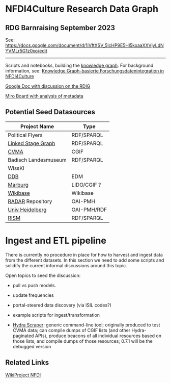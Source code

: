 # NFDI4Culture Research Data Graph

## RDG Barnraising September 2023

See: https://docs.google.com/document/d/1iVftXSV_5lcHP9E5Hl5kxaaXXVjyLdNYVMLr5G1z0xo/edit

---

Scripts and notebooks, building the [knowledge graph](https://docs.nfdi4culture.de/ta7-report-2022/services-and-resources/knowledge-graph). For background information, see: [Knowledge Graph-basierte Forschungsdatenintegration in NFDI4Culture](https://zenodo.org/record/7748740)

[Google Doc with discussion on the RDIG](https://docs.google.com/document/d/1YhT8DZqs4boTLPHFuQL4WXLe7M47f6m61ci0CclCafo/edit)

[Miro Board with analysis of metadata](https://miro.com/app/board/uXjVMToHGSI=/)

## Potential Seed Datasources

| Project Name                    | Type        |
| ------------------------------- | ----------- |
| Political Flyers                | RDF/SPARQL  |
| [Linked Stage Graph](/slod/)    | RDF/SPARQL  |
| [CVMA](/CGIF/)                  | CGIF        |
| Badisch Landesmuseum            | RDF/SPARQL  |
| WissKI                          |             |
| [DDB](/DDB/)                    | EDM         |
| [Marburg](/marburg/)            | LIDO/CGIF ? |
| [Wikibase](/wikibase/)          | Wikibase    |
| [RADAR](/RADAR/) Repository     | OAI-PMH     |
| [Univ Heidelberg](/heidelberg/) | OAI-PMH/RDF |
| [RISM](/rism/)                  | RDF/SPARQL  |

# Ingest and ETL pipeline

There is currently no procedure in place for how to harvest and ingest data from the different datasets.
In this section we need to add some scripts and solidify the current informal discussions around this topic.

Open topics to seed the discussion:

- pull vs push models.

- update frequencies

- portal-steered data discovery (via ISIL codes?)

- example scripts for ingest/transformation

- [Hydra Scraper](https://gitlab.rlp.net/adwmainz/digicademy/cvma/hydra-scraper): generic command-line tool; originally produced to test CVMA data; can compile dumps of CGIF lists (and other Hydra-paginated APIs), produce beacons of all individual resources based on those lists, and compile dumps of those resources; 0.7.1 will be the debugged version

## Related Links

[WikiProject NFDI](https://www.wikidata.org/wiki/Wikidata:WikiProject_NFDI)
